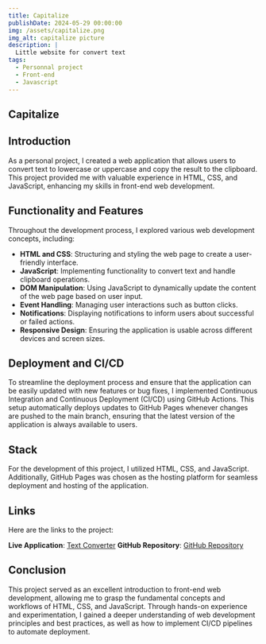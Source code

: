```yaml
---
title: Capitalize
publishDate: 2024-05-29 00:00:00
img: /assets/capitalize.png
img_alt: capitalize picture
description: |
  Little website for convert text
tags:
  - Personnal project
  - Front-end
  - Javascript
---
```


## Capitalize

## Introduction

As a personal project, I created a web application that allows users to convert text to lowercase or uppercase and copy the result to the clipboard. This project provided me with valuable experience in HTML, CSS, and JavaScript, enhancing my skills in front-end web development.

## Functionality and Features

Throughout the development process, I explored various web development concepts, including:

* **HTML and CSS**: Structuring and styling the web page to create a user-friendly interface.
* **JavaScript**: Implementing functionality to convert text and handle clipboard operations.
* **DOM Manipulation**: Using JavaScript to dynamically update the content of the web page based on user input.
* **Event Handling**: Managing user interactions such as button clicks.
* **Notifications**: Displaying notifications to inform users about successful or failed actions.
* **Responsive Design**: Ensuring the application is usable across different devices and screen sizes.

## Deployment and CI/CD

To streamline the deployment process and ensure that the application can be easily updated with new features or bug fixes, I implemented Continuous Integration and Continuous Deployment (CI/CD) using GitHub Actions. This setup automatically deploys updates to GitHub Pages whenever changes are pushed to the main branch, ensuring that the latest version of the application is always available to users.

## Stack

For the development of this project, I utilized HTML, CSS, and JavaScript. Additionally, GitHub Pages was chosen as the hosting platform for seamless deployment and hosting of the application.

## Links

Here are the links to the project:

**Live Application**: [Text Converter](https://alexandremoreau2002.github.io/capitalize/)
**GitHub Repository**: [GitHub Repository](https://github.com/AlexandreMoreau2002/capitalize)

## Conclusion

This project served as an excellent introduction to front-end web development, allowing me to grasp the fundamental concepts and workflows of HTML, CSS, and JavaScript. Through hands-on experience and experimentation, I gained a deeper understanding of web development principles and best practices, as well as how to implement CI/CD pipelines to automate deployment.
